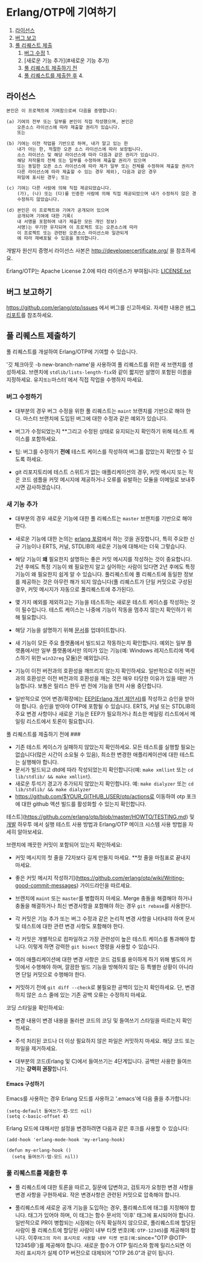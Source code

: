 # Erlang/OTP에 기여하기

1. [라이선스](#라이센스)
2. [버그 보고](#reporting-a-bug)
3. [풀 리퀘스트 제출](#제출-풀-리퀘스트)
    1. [버그 수정](#fixing-a-bug) 1.
    2. [새로운 기능 추가](#새로운 기능 추가)
    3. [풀 리퀘스트 제출하기 전](#before-you-submit-your-pull-request)
    4. [풀 리퀘스트를 제출한 후](#애프터-당신의-풀-리퀘스트를-제출한-후) 4.

## 라이선스

```txt
본인은 이 프로젝트에 기여함으로써 다음을 증명합니다:

(a) 기여의 전부 또는 일부를 본인이 직접 작성했으며, 본인은
    오픈소스 라이선스에 따라 제출할 권리가 있습니다.
    또는

(b) 기여는 이전 작업을 기반으로 하며, 내가 알고 있는 한 
    내가 아는 한, 적절한 오픈 소스 라이선스에 따라 보장됩니다. 
    소스 라이선스 및 해당 라이선스에 따라 다음과 같은 권리가 있습니다.   
    해당 저작물의 전체 또는 일부를 수정하여 제출할 권리가 있으며
    또는 동일한 오픈 소스 라이선스에 따라 제가 일부 또는 전체를 수정하여 제출할 권리가 있습니다.
    다른 라이선스에 따라 제출할 수 있는 경우 제외), 다음과 같은 경우 
    파일에 표시된 경우; 또는

(c) 기여는 다른 사람에 의해 직접 제공되었습니다.
    (가), (나) 또는 (다)를 인증한 사람에 의해 직접 제공되었으며 내가 수정하지 않은 경우
    수정하지 않았습니다.

(d) 본인은 이 프로젝트와 기여가 공개되어 있으며
    공개되며 기여에 대한 기록( 
    내 서명을 포함하여 내가 제출한 모든 개인 정보)
    서명)는 무기한 유지되며 이 프로젝트 또는 오픈소스에 따라
    이 프로젝트 또는 관련된 오픈소스 라이선스와 일관되게
    에 따라 재배포될 수 있음을 동의합니다.
```

개발자 원산지 증명서 라이선스 사본은 http://developercertificate.org/ 을 참조하세요.

Erlang/OTP는 Apache License 2.0에 따라 라이센스가 부여됩니다: [LICENSE.txt](LICENSE.txt)

## 버그 보고하기

https://github.com/erlang/otp/issues 에서 버그를 신고하세요.
자세한 내용은 [버그 리포트](https://github.com/erlang/otp/wiki/Bug-reports)를 참조하세요.

## 풀 리퀘스트 제출하기

풀 리퀘스트를 개설하여 Erlang/OTP에 기여할 수 있습니다.

'깃 체크아웃 -b new-branch-name'을 사용하여 풀 리퀘스트를 위한 새 브랜치를 생성하세요.
브랜치에 `stdlib/lists-length-fix`와 같이 짧지만 설명이 포함된 이름을 지정하세요.
유지` 또는 `마스터`에서 직접 작업을 수행하지 마세요.

### 버그 수정하기

* 대부분의 경우 버그 수정을 위한 풀 리퀘스트는 `maint` 브랜치를 기반으로 해야 한다.
마스터 브랜치에 도입된 버그에 대한 수정과 같은 예외가 있습니다.

* 버그가 수정되었는지 **그리고 수정된 상태로 유지되는지 확인하기 위해 테스트 케이스를 포함하세요.

* 팁: 버그를 수정하기 **전에** 테스트 케이스를 작성하여 버그를 잡았는지 확인할 수 있도록 하세요.

* git 리포지토리에 테스트 스위트가 없는 애플리케이션의 경우, 커밋 메시지 또는
작은 코드 샘플을 커밋 메시지에 제공하거나 오류를 유발하는 모듈을 이메일로 보내주시면 감사하겠습니다.

### 새 기능 추가

* 대부분의 경우 새로운 기능에 대한 풀 리퀘스트는 `master` 브랜치를 기반으로 해야 한다.

* 새로운 기능에 대한 논의는 [erlang 포럼](https://erlangforums.com)에서 하는 것을 권장합니다,
특히 주요한 신규 기능이나 ERTS, 커널, STDLIB의 새로운 기능에 대해서는 더욱 그렇습니다.

* 해당 기능이 **왜** 필요한지 설명하는 좋은 커밋 메시지를 작성하는 것이 중요합니다.
2년 후에도 특정 기능이 왜 필요한지 알고 싶어하는 사람이 있다면 
2년 후에도 특정 기능이 왜 필요한지 쉽게 알 수 있습니다. 풀리퀘스트에
풀 리퀘스트에 동일한 정보를 제공하는 것은 아무런 해가 되지 않습니다(풀 리퀘스트가 단일 커밋으로 구성된 경우,
커밋 메시지가 자동으로 풀리퀘스트에 추가된다).

* 몇 가지 예외를 제외하고는 기능을 테스트하는 새로운 테스트 케이스를 작성하는 것이 필수입니다.
테스트 케이스는 나중에 기능이 작동을 멈추지 않는지 확인하기 위해 필요합니다.

* 해당 기능을 설명하기 위해 [문서](https://github.com/erlang/otp/wiki/Documentation)를 업데이트합니다.

* 새 기능이 모든 주요 플랫폼에서 빌드되고 작동하는지 확인합니다. 예외는 일부 플랫폼에서만
일부 플랫폼에서만 의미가 있는 기능(예: Windows 레지스트리에 액세스하기 위한 `win32reg` 모듈)은 예외입니다.

* 기능이 이전 버전과의 호환성을 깨뜨리지 않는지 확인하세요. 일반적으로 이전 버전과의 호환성은
이전 버전과의 호환성을 깨는 것은 매우 타당한 이유가 있을 때만 가능합니다. 보통은 릴리스 한두 번 전에
기능을 먼저 사용 중단합니다.

* 일반적으로 언어 변경/확장에는
[EEP(Erlang 개선 제안서)](https://github.com/erlang/eep)를 작성하고 승인을 받아야 합니다. 
승인을 받아야 OTP에 포함될 수 있습니다. ERTS, 커널 또는 STDLIB의 주요 변경 사항이나 새로운 기능은 EEP가 필요하거나 최소한 메일링 리스트에서
메일링 리스트에서 토론이 필요합니다.

풀 리퀘스트를 제출하기 전에 ###

* 기존 테스트 케이스가 실패하지 않았는지 확인하세요. 모든 테스트를 실행할 필요는 없습니다(많은 시간이 소요될 수 있음),
최소한 변경한 애플리케이션에 대한 테스트는 실행해야 합니다.
* 문서가 빌드되고 dtd에 따라 작성되었는지 확인합니다(예: `make xmllint` 또는 `cd lib/stdlib/ && make xmllint`).
* 새로운 투석기 경고가 추가되지 않았는지 확인합니다. 예: `make dialyzer` 또는 `cd lib/stdlib/ && make dialyzer`
* https://github.com/$YOUR_GITHUB_USER/otp/actions로 이동하여 otp 포크에 대한 github 액션 빌드를 활성화할 수 있는지 확인합니다.

테스트](https://github.com/erlang/otp/blob/master/HOWTO/TESTING.md) 및
[개발](https://github.com/erlang/otp/blob/master/HOWTO/DEVELOPMENT.md) 하우투
에서 실행 테스트 사용 방법과 Erlang/OTP 메이크 시스템 사용 방법을 자세히 알아보세요.

브랜치에 깨끗한 커밋이 포함되어 있는지 확인하세요:

* 커밋 메시지의 첫 줄을 72자보다 길게 만들지 마세요.
**첫 줄을 마침표로 끝내지 마세요.

* 좋은 커밋 메시지 작성하기](https://github.com/erlang/otp/wiki/Writing-good-commit-messages) 가이드라인을 따르세요.

* 브랜치에 `maint` 또는 `master`를 병합하지 마세요. Merge 충돌을 해결해야 하거나
충돌을 해결하거나 최신 변경사항을 포함해야 하는 경우 `git rebase`를 사용한다.

* 각 커밋은 기능 추가 또는 버그 수정과 같은 논리적 변경 사항을 나타내야 하며 문서 및 테스트에 대한 관련 변경 사항도 포함해야 한다.

* 각 커밋은 개별적으로 컴파일하고 가장 관련성이 높은 테스트 케이스를 통과해야 합니다. 이렇게 하면 강력한 `git bisect` 명령을 사용할 수 있습니다.

* 여러 애플리케이션에 대한 변경 사항은 코드 검토를 용이하게 하기 위해 별도의 커밋에서 수행해야 하며, 깔끔한 빌드 기능을 방해하지 않는 등 특별한 상황이 아니라면 단일 커밋으로 수행해야 한다.

* 커밋하기 전에 `git diff --check`로 불필요한 공백이 있는지 확인하세요.
단, 변경하지 않은 소스 줄에 있는 기존 공백 오류는 수정하지 마세요.

코딩 스타일을 확인하세요:

* 변경 내용이 변경 내용을 둘러싼 코드의 코딩 및 들여쓰기 스타일을 따르는지 확인하세요.

* 주석 처리된 코드나 더 이상 필요하지 않은 파일은 커밋하지 마세요. 해당 코드 또는 파일을 제거하세요.

* 대부분의 코드(Erlang 및 C)에서 들여쓰기는 4단계입니다. 공백만 사용한 들여쓰기는 **강력히 권장**합니다.

#### Emacs 구성하기

Emacs를 사용하는 경우 Erlang 모드를 사용하고 '.emacs'에 다음 줄을 추가합니다:

    (setq-default 들여쓰기-탭-모드 nil)
    (setq c-basic-offset 4)

Erlang 모드에 대해서만 설정을 변경하려면 다음과 같은 후크를 사용할 수 있습니다:

```
(add-hook 'erlang-mode-hook 'my-erlang-hook)

(defun my-erlang-hook ()
  (setq 들여쓰기-탭-모드 nil))
```

### 풀 리퀘스트를 제출한 후

* 풀 리퀘스트에 대한 토론을 따르고, 질문에 답변하고, 검토자가 요청한 변경 사항을
변경 사항을 구현하세요. 작은 변경사항은 관련된 커밋으로 압축해야 합니다.

* 풀리퀘스트에 새로운 공개 기능을 도입하는 경우, 풀리퀘스트에 태그를 지정해야 합니다.
태그가 있어야 하며, 이 태그는 함수 문서의 '이후' 태그에 표시되어야 합니다.
일반적으로 PR이 병합되는 시점에는 아직 확실하지 않으므로, 풀리퀘스트에 할당된 사람이
풀 리퀘스트에 할당된 사람이 내부 티켓 번호(예: `OTP-12345`)를 제공해야 합니다.
이후` 태그의 자리 표시자로 사용할 내부 티켓 번호(예: `since="OTP @OTP-12345@`)를 제공해야 합니다. 새로운
함수가 OTP 릴리스와 함께 릴리스되면 이 자리 표시자가 실제
OTP 버전으로 대체되어 "OTP 26.0"과 같이 됩니다.
